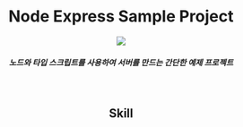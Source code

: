 
<h1 align="center">Node Express Sample Project</h1>

<p align="center">
 <img src='https://user-images.githubusercontent.com/53357210/116710765-16dfe200-aa0d-11eb-9ea4-90add217fa92.png'/>
</p>

<h5 align="center">
노드와 타입 스크립트를 사용하여 서버를 만드는 간단한 예제 프로젝트
</h5>

</br>

<h2 align="center">Skill</h2>
